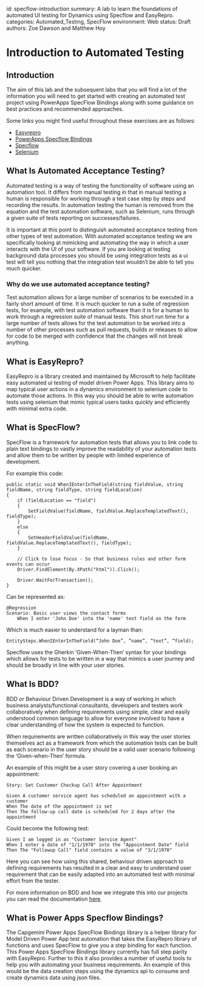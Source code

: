 id: specflow-introduction
summary: A lab to learn the foundations of automated UI testing for Dynamics using Specflow and EasyRepro.
categories: Automated_Testing, SpecFlow
environment: Web
status: Draft
authors: Zoe Dawson and Matthew Hoy

# Introduction to Automated Testing

## Introduction

The aim of this lab and the subsequent labs that you will find a lot of the information you will need to get started with creating an automated test project using PowerApps SpecFlow Bindings along with some guidance on best practices and recommended approaches.

Some links you might find useful throughout these exercises are as follows:

- [Easyrepro](https://github.com/microsoft/EasyRepro)
- [PowerApps Specflow Bindings](https://github.com/Capgemini/powerapps-specflow-bindings)
- [Specflow](https://docs.specflow.org/en/latest/)
- [Selenium](https://www.selenium.dev/documentation/en/)

## What Is Automated Acceptance Testing?

Automated testing is a way of testing the functionality of software using an automation tool. It differs from manual testing in that in manual testing a human is responsible for working through a test case step by steps and recording the results. In automation testing the human is removed from the equation and the test automation software, such as Selenium, runs through a given suite of tests reporting on successes/failures.

It is important at this point to distinguish automated acceptance testing from other types of test automation. With automated acceptance testing we are specifically looking at mimicking and automating the way in which a user interacts with the UI of your software. If you are looking at testing background data processes you should be using integration tests as a ui test will tell you nothing that the integration test wouldn’t be able to tell you much quicker.

### Why do we use automated acceptance testing?

Test automation allows for a large number of scenarios to be executed in a fairly short amount of time. It is much quicker to run a suite of regression tests, for example, with test automation software than it is for a human to work through a regression suite of manual tests. This short run time for a large number of tests allows for the test automation to be worked into a number of other processes such as pull requests, builds or releases to allow for code to be merged with confidence that the changes will not break anything.

## What is EasyRepro?

EasyRepro is a library created and maintained by Microsoft to help facilitate easy automated ui testing of model driven Power Apps. This library aims to map typical user actions in a dynamics environment to selenium code to automate those actions. In this way you should be able to write automation tests using selenium that mimic typical users tasks quickly and efficiently with minimal extra code.

## What is SpecFlow?

SpecFlow is a framework for automation tests that allows you to link code to plain text bindings to vastly improve the readability of your automation tests and allow them to be written by people with limited experience of development.

For example this code:

```
public static void WhenIEnterInTheField(string fieldValue, string fieldName, string fieldType, string fieldLocation)
{
    if (fieldLocation == "field")
    {
        SetFieldValue(fieldName, fieldValue.ReplaceTemplatedText(), fieldType);
    }
    else
    {
        SetHeaderFieldValue(fieldName, fieldValue.ReplaceTemplatedText(), fieldType);
    }

    // Click to lose focus - So that business rules and other form events can occur
    Driver.FindElement(By.XPath("html")).Click();

    Driver.WaitForTransaction();
}
```

Can be represented as:

```
@Regression
Scenario: Basic user views the contact forms
	When I enter 'John Doe' into the 'name' text field on the form
```

Which is much easier to understand for a layman than:

```
EntitySteps.WhenIEnterInTheField(“John Doe”, “name”, “text”, “field);
```

Specflow uses the Gherkin ‘Given-When-Then’ syntax for your bindings which allows for tests to be written in a way that mimics a user journey and should be broadly in line with your user stories.

## What Is BDD?

BDD or Behaviour Driven Development is a way of working in which business analysts/functional consultants, developers and testers work collaboratively when defining requirements using simple, clear and easily understood common language to allow for everyone involved to have a clear understanding of how the system is expected to function.

When requirements are written collaboratively in this way the user stories themselves act as a framework from which the automation tests can be built as each scenario in the user story should be a valid user scenario following the ‘Given-when-Then’ formula.

An example of this might be a user story covering a user booking an appointment:

```
Story: Set Customer Checkup Call After Appointment

Given A customer service agent has scheduled an appointment with a customer
When The date of the appointment is set
Then The follow-up call date is scheduled for 2 days after the appointment
```

Could become the following test:

```
Given I am logged in as "Customer Service Agent"
When I enter a date of "1/1/1970" into the "Appointment Date" field
Then The "Followup Call" field contains a value of "3/1/1970"
```

Here you can see how using this shared, behaviour driven approach to defining requirements has resulted in a clear and easy to understand user requirement that can be easily adapted into an automated test with minimal effort from the tester.

For more information on BDD and how we integrate this into our projects you can read the documentation [here](https://capgeminiuk.visualstudio.com/Microsoft%20Community/_wiki/wikis/Microsoft-Community.wiki/839/Create-and-Sign-Off-Detailed-User-Stories).

## What is Power Apps Specflow Bindings?

The Capgemini Power Apps SpecFlow Bindings library is a helper library for Model Driven Power App test automation that takes the EasyRepro library of functions and uses SpecFlow to give you a step binding for each function. This Power Apps SpecFlow Bindings library currently has full step parity with EasyRepro. Further to this it also provides a number of useful tools to help you with automating your business requirements. An example of this would be the data creation steps using the dynamics api to consume and create dynamics data using json files.
